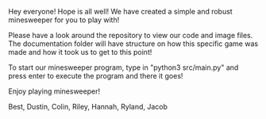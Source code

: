 Hey everyone! Hope is all well! We have created a simple and robust minesweeper for you to play with!

Please have a look around the repository to view our code and image files. The documentation folder will have structure  on how this specific game was made and how it took us to get to this point!

To start our minesweeper program, type in "python3 src/main.py" and press enter to execute the program and there it goes!

Enjoy playing minesweeper!

Best,
Dustin, Colin, Riley, Hannah, Ryland, Jacob
